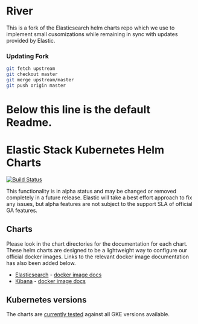 # River
This is a fork of the Elasticsearch helm charts repo which we use to implement small
cusomizations while remaining in sync with updates provided by Elastic. 

### Updating Fork
```bash
git fetch upstream
git checkout master
git merge upstream/master
git push origin master
```

  
# Below this line is the default Readme.
# Elastic Stack Kubernetes Helm Charts

[![Build Status](https://img.shields.io/jenkins/s/https/devops-ci.elastic.co/job/elastic+helm-charts+master.svg)](https://devops-ci.elastic.co/job/elastic+helm-charts+master/)

This functionality is in alpha status and may be changed or removed completely in a future release. Elastic will take a best effort approach to fix any issues, but alpha features are not subject to the support SLA of official GA features.

## Charts

Please look in the chart directories for the documentation for each chart. These helm charts are designed to be a lightweight way to configure our official docker images. Links to the relevant docker image documentation has also been added below.

* [Elasticsearch](./elasticsearch/README.md) - [docker image docs](https://www.elastic.co/guide/en/elasticsearch/reference/current/docker.html)
* [Kibana](./kibana/README.md) - [docker image docs](https://www.elastic.co/guide/en/kibana/current/docker.html)

## Kubernetes versions

The charts are [currently tested](https://devops-ci.elastic.co/job/elastic+helm-charts+master/) against all GKE versions available. 



